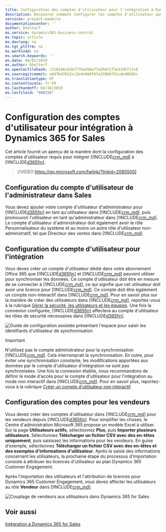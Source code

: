 ```yaml
---
title: Configuration des comptes d'utilisateur pour l'intégration à Dynamics 365 for Sales | Microsoft Docs
description: Découvrez comment configurer les comptes d'utilisateur que les applications utilisent pour échanger les données, et que les utilisateurs emploient pour accéder aux données et les synchroniser dans les applications.
services: project-madeira
documentationcenter: ''
author: bholtorf
ms.service: dynamics365-business-central
ms.topic: article
ms.devlang: na
ms.tgt_pltfrm: na
ms.workload: na
ms.search.keywords: ''
ms.date: 04/01/2019
ms.author: bholtorf
ms.openlocfilehash: c318346c62b7776a550a77a2947173e33d5f17c0
ms.sourcegitcommit: addfb47612cc2e4e98dfd7e338b6f41cde405d5c
ms.translationtype: HT
ms.contentlocale: fr-FR
ms.lasthandoff: 04/16/2019
ms.locfileid: "940156"
---
```

# <a name="setting-up-user-accounts-for-integrating-with-dynamics-365-for-sales"></a>Configuration des comptes d'utilisateur pour intégration à Dynamics 365 for Sales
Cet article fournit un aperçu de la manière dont la configuration des comptes d'utilisateur requis pour intégrer [!INCLUDE[crm_md](includes/crm_md.md)] à [!INCLUDE[d365fin](includes/d365fin_md.md)].  

> [!VIDEO https://go.microsoft.com/fwlink/?linkid=2085500]

## <a name="setting-up-the-admininstrator-user-account-in-sales"></a>Configuration du compte d'utilisateur de l'administrateur dans Sales
Vous devez ajouter votre compte d'utilisateur d'administrateur pour [!INCLUDE[d365fin](includes/d365fin_md.md)] en tant qu'utilisateur dans [!INCLUDE[crm_md](includes/crm_md.md)], puis promouvoir l'utilisateur en tant qu'administrateur dans [!INCLUDE[crm_md](includes/crm_md.md)]. Le compte d'utilisateur d'administrateur doit également avoir le rôle Personnalisateur du système et au moins un autre rôle d'utilisateur non-administratif, tel que Directeur des ventes dans [!INCLUDE[crm_md](includes/crm_md.md)].

## <a name="setting-up-the-user-account-for-the-integration"></a>Configuration du compte d'utilisateur pour l'intégration
Vous devez créer un compte d'utilisateur dédié dans votre abonnement Office 365 que [!INCLUDE[d365fin](includes/d365fin_md.md)] et [!INCLUDE[crm_md](includes/crm_md.md)] peuvent utiliser pour synchroniser les données. Ce compte d'utilisateur doit être en mesure de se connecter à [!INCLUDE[crm_md](includes/crm_md.md)], ce qui signifie que cet utilisateur doit avoir une licence pour [!INCLUDE[crm_md](includes/crm_md.md)]. Ce compte doit être également un compte non-interactif dans [!INCLUDE[crm_md](includes/crm_md.md)]. Pour en savoir plus sur la manière de créer des utilisateurs dans [!INCLUDE[crm_md](includes/crm_md.md)], reportez-vous à la rubrique [Gérer la sécurité, les utilisateurs et les équipes](http://go.microsoft.com/fwlink/?LinkID=616518). Une fois la connexion configurée, [!INCLUDE[d365fin](includes/d365fin_md.md)] affectera au compte d'utilisateur les rôles de sécurité nécessaires dans [!INCLUDE[d365fin](includes/d365fin_md.md)].

![Guide de configuration assistée présentant l'espace pour saisir les identifiants d'utilisateur de synchronisation](media/sync-user-setup.png "Page de l'assistant de configuration assistée de visualisation présentant l'espace pour saisir les identifiants d'utilisateur de synchronisation")

> [!IMPORTANT]  
> N'utilisez pas le compte administrateur pour la synchronisation [!INCLUDE[crm_md](includes/crm_md.md)]. Cela interromprait la synchronisation.
> En outre, pour éviter une synchronisation constante, les modifications apportées aux données par le compte d'utilisateur d'intégration ne sont pas synchronisées. <!--What changes would this account make?--> Une fois la connexion établie, nous recommandons de définir le mode d'accès pour le compte d'utilisateur pour l'intégration au mode non interactif dans [!INCLUDE[crm_md](includes/crm_md.md)]. Pour en savoir plus, reportez-vous à la rubrique [Créer un compte d'utilisateur non interactif](https://docs.microsoft.com/en-us/dynamics365/customer-engagement/admin/create-users-assign-online-security-roles#create-a-non-interactive-user-account).

## <a name="setting-up-accounts-for-sales-people"></a>Configuration des comptes pour les vendeurs
Vous devez créer des comptes d'utilisateur dans [!INCLUDE[crm_md](includes/crm_md.md)] pour les vendeurs depuis [!INCLUDE[d365fin](includes/d365fin_md.md)]. Pour simplifier les choses, le Centre d'administration Microsoft 365 propose un modèle Excel à utiliser. Sur la page **Utilisateurs actifs**, sélectionnez **Plus**, puis **Importer plusieurs utilisateurs**. Sélectionnez **Télécharger un fichier CSV avec des en-têtes uniquement**, puis saisissez les informations pour les vendeurs. En guise d'exemple, sélectionnez **Télécharger un fichier CSV avec des en-têtes et des exemples d'informations d'utilisateur**. Après la saisie des informations concernant les utilisateurs, la prochaine étape du processus d'importation consiste à attribuer les licences d'utilisateur au plan Dynamics 365 Customer Engagement.  

Après l'importation des utilisateurs et l'attribution de licences pour Dynamics 365 Customer Engagement, vous devez affecter les utilisateurs au rôle **Vendeur** dans [!INCLUDE[crm_md](includes/crm_md.md)].

![Couplage de vendeurs aux utilisateurs dans Dynamics 365 for Sales](media/couple-salespeople.png "Visualisation du couplage des vendeurs aux utilisateurs dans Dynamics 365 for Sales")

## <a name="see-also"></a>Voir aussi  
[Intégration à Dynamics 365 for Sales](admin-prepare-dynamics-365-for-sales-for-integration.md)  
